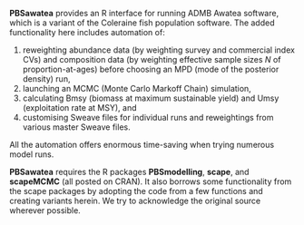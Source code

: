 **PBSawatea** provides an R interface for running ADMB Awatea software, which is a variant of the Coleraine fish population software. The added functionality here includes automation of:

1. reweighting abundance data (by weighting survey and commercial index CVs) and composition data (by weighting effective sample sizes *N* of proportion-at-ages) before choosing an MPD (mode of the posterior density) run,
2. launching an MCMC (Monte Carlo Markoff Chain) simulation,
3. calculating Bmsy (biomass at maximum sustainable yield) and Umsy (exploitation rate at MSY), and
4. customising Sweave files for individual runs and reweightings from various master Sweave files.

All the automation offers enormous time-saving when trying numerous model runs.

**PBSawatea** requires the R packages **PBSmodelling**, **scape**, and **scapeMCMC** (all posted on CRAN). It also borrows some functionality from the scape packages by adopting the code from a few functions and creating variants herein. We try to acknowledge the original source wherever possible.
